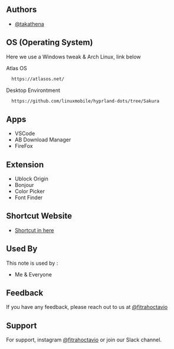 
## Authors

- [@takathena](https://www.github.com/takathena)


## OS (Operating System)


Here we use a Windows tweak & Arch Linux, link below 

Atlas OS

```bash
  https://atlasos.net/
```
Desktop Environtment

```bash
  https://github.com/linuxmobile/hyprland-dots/tree/Sakura
```

## Apps

- VSCode
- AB Download Manager
- FireFox
## Extension

- Ublock Origin
- Bonjour
- Color Picker
- Font Finder

## Shortcut Website

- [Shortcut in here](https://www.github.com/takathena/shortcut)

## Used By

This note is used by :

- Me & Everyone


## Feedback

If you have any feedback, please reach out to us at [@fitrahoctavio](https://www.instagram.com/fitrahoctavio/)


## Support

For support, instagram [@fitrahoctavio](https://www.instagram.com/fitrahoctavio/) or join our Slack channel.

